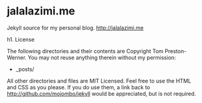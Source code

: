 # jalalazimi.me
Jekyll source for my personal blog.  http://jalalazimi.me


h1. License

The following directories and their contents are Copyright Tom Preston-Werner. You may not reuse anything therein without my permission:

* _posts/

All other directories and files are MIT Licensed. Feel free to use the HTML and CSS as you please. If you do use them, a link back to http://github.com/mojombo/jekyll would be appreciated, but is not required.
